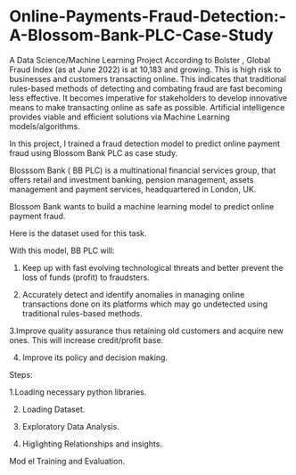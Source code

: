 # Online-Payments-Fraud-Detection:-A-Blossom-Bank-PLC-Case-Study
A Data Science/Machine Learning Project
According to Bolster , Global Fraud Index (as at June 2022) is at 10,183 and growing. This is high risk to businesses and customers transacting online. This indicates that traditional rules-based methods of detecting and combating fraud are fast becoming less effective. It becomes imperative for stakeholders to develop innovative means to make transacting online as safe as possible. Artificial intelligence provides viable and efficient solutions via Machine Learning models/algorithms.

In this project, I trained a fraud detection model to predict online payment fraud using Blossom Bank PLC as case study.

Blosssom Bank ( BB PLC) is a multinational financial services group, that offers retail and investment banking, pension management, assets management and payment services, headquartered in London, UK.

Blossom Bank wants to build a machine learning model to predict online payment fraud.

Here is the dataset used for this task.

With this model, BB PLC will:

1. Keep up with fast evolving technological threats and better prevent the loss of funds (profit) to fraudsters.

2. Accurately detect and identify anomalies in managing online transactions done on its platforms which may go undetected using traditional rules-based methods.

3.Improve quality assurance thus retaining old customers and acquire new ones. This will increase credit/profit base.

4. Improve its policy and decision making.

Steps:

1.Loading necessary python libraries.


2. Loading Dataset.

3. Exploratory Data Analysis.


4. Higlighting Relationships and insights.

Mod
el Training and Evaluation.

